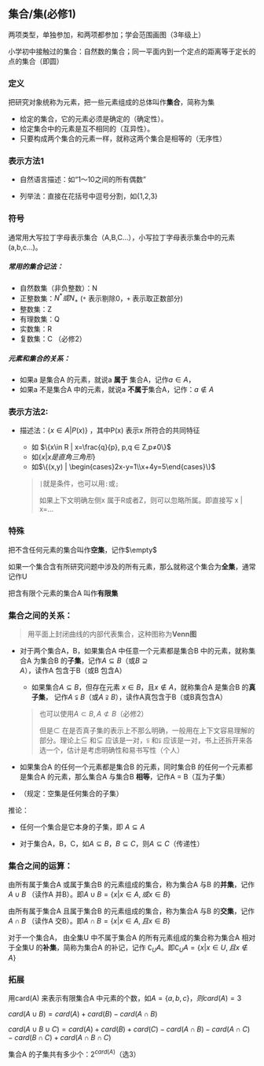 ## 集合/集(必修1)

两项类型，单独参加，和两项都参加；学会范围画图（3年级上）

小学初中接触过的集合：自然数的集合；同一平面内到一个定点的距离等于定长的点的集合（即圆）

### 定义

把研究对象统称为元素，把一些元素组成的总体叫作**集合**，简称为集

- 给定的集合，它的元素必须是确定的（确定性）。
- 给定集合中的元素是互不相同的（互异性）。
- 只要构成两个集合的元素一样，就称这两个集合是相等的（无序性）

### 表示方法1

- 自然语言描述：如“1～10之间的所有偶数”

- 列举法：直接在花括号中逗号分割，如{1,2,3}

### 符号

通常用大写拉丁字母表示集合（A,B,C...），小写拉丁字母表示集合中的元素(a,b,c...)。

##### 常用的集合记法：

- 自然数集（非负整数）：N 
- 正整数集：$N^*或N_+$  (`*` 表示剔除0，`+` 表示取正数部分)
- 整数集：Z
- 有理数集：Q
- 实数集：R
- 复数集：C （必修2）

##### 元素和集合的关系：

- 如果a 是集合A 的元素，就说a **属于** 集合A，记作$a\in A$，
- 如果a 不是集合A 中的元素，就说a **不属于**集合A，记作：$a\notin A$

### 表示方法2:

- 描述法：$\{ x\in A | P(x) \}$ ，其中P(x) 表示x 所符合的共同特征

  - 如 $\{x\in R | x=\frac{q}{p}, p,q ∈ Z,p≠0\}$ 
  - 如$\{x | x是直角三角形\}$
  - 如$\{(x,y) | \begin{cases}2x-y=1\\x+4y=5\end{cases}\}$

  > `|`就是条件，也可以用`:`或`;`
  >
  > 如果上下文明确左侧x 属于R或者Z，则可以忽略所属。即直接写 x | x=...

### 特殊

把不含任何元素的集合叫作**空集**，记作$\empty$ 

如果一个集合含有所研究问题中涉及的所有元素，那么就称这个集合为**全集**，通常记作U

把含有限个元素的集合A 叫作**有限集**

### 集合之间的关系：

>  用平面上封闭曲线的内部代表集合，这种图称为**Venn图**

- 对于两个集合A，B，如果集合A 中任意一个元素都是集合B 中的元素，就称集合A 为集合B 的**子集**，记作$A \subseteq B$（或$B\supseteq A$），读作A 包含于B（或B 包含A）
  - 如果集合$A\subseteq B$，但存在元素 $x\in B$，且$x\notin A$，就称集合A 是集合B 的**真子集**， 记作$A \subsetneqq B$（或$A\supsetneqq B$），读作A真包含于B（或B真包含A）
  
  > 也可以使用$A\subset B,A\not\subset B$（必修2）
  >
  > 但是$\subset$ 在是否真子集的表示上不那么明确，一般用在上下文容易理解的部分。理论上$\subseteq$ 和$\subsetneq$ 应该是一对，$\subseteqq$ 和$\subsetneqq$ 应该是一对，书上还拆开来各选一个，估计是考虑明确性和易书写性（个人）
  
- 如果集合A 的任何一个元素都是集合B 的元素，同时集合B 的任何一个元素都是集合A 的元素，那么集合A 与集合B **相等**，记作A = B（互为子集）

- （规定：空集是任何集合的子集）

推论：

- 任何一个集合是它本身的子集，即 $A\subseteq A$

- 对于集合A，B，C，如$A \subseteq B$，$B \subseteq C$，则$A \subseteq C$（传递性）

### 集合之间的运算：

由所有属于集合A 或属于集合B 的元素组成的集合，称为集合A 与B 的**并集**，记作$A \cup B$ （读作A 并B）。即$A\cup B=\{x|x\in A,或x\in B\}$

由所有属于集合A 且属于集合B 的元素组成的集合，称为集合A 与B 的**交集**，记作$A \cap B$ （读作A 交B）。即$A\cap B=\{x|x\in A,且x\in B\}$ 

对于一个集合A， 由全集U 中不属于集合A 的所有元素组成的集合称为集合A 相对于全集U 的**补集**，简称为集合A 的补记，记作 $\complement_U A$。即$\complement_U A=\{x|x\in U,且x\notin A\}$ 

### 拓展

用card(A) 来表示有限集合A 中元素的个数，如$A=\{a,b,c\}，则card(A)=3$

$card(A \cup B) = card(A) + card(B) -card(A\cap B)$

$card(A \cup B \cup C) = card(A) + card(B) + card(C) - card(A \cap B) - card(A \cap C) - card(B \cap C) + card(A \cap B \cap C)$



集合A 的子集共有多少个：$2^{card(A)}$（选3）

